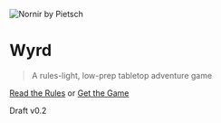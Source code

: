 <div class="m-auto w50--lg mw75">

![Nornir by Pietsch](/img/Nornir_by_Piertsch.webp)

</div>

# Wyrd

> A rules-light, low-prep tabletop adventure game

[Read the Rules](#wyrd) or [Get the Game](https://beardofprey.itch.io/wyrd-rpg)

Draft v0.2
